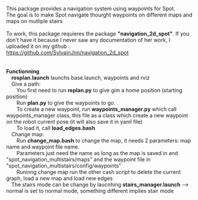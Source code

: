

This package provides a navigation system using waypoints for Spot.<br> 
The goal is to make Spot navigate thourght waypoints on different maps and maps on mutliple stairs<br> 
<br> 
To work, this package requieres the package **"navigation_2d_spot"**. If you don't have it because I never saw any documentation of her work, I uploaded it on my github : https://github.com/SylvainJnn/navigation_2d_spot<br> 
<br> 
<br> 
**Functionning**<br> 
&emsp;**rosplan.launch** launchs base.launch, waypoints and rviz<br> 
&emsp;Give a path:<br> 
&emsp;&emsp;You first need to run **replan.py** to give gim a home position (starting position)<br> 
&emsp;&emsp;Run **plan.py** to give the waypoints to go.<br> 
&emsp;&emsp;To create a new waypoint, run **waypoints_manager.py** which call waypoints_manager class, this file as a class which create a new waypoint on the robot current pose (it will also save it in yaml file)<br> 
&emsp;&emsp;To load it, call **load_edges.bash**<br> 
&emsp;Change map:<br> 
&emsp;&emsp;Run **change_map.bash** to change the map, it needs 2 parameters: map name and waypoint file name. <br> 
&emsp;&emsp;Parameters just need the name as long as the map is saved in and "spot_navigation_multistairs/maps" and the waypoint file in "spot_navigation_multistairs/config/waypoints"<br> 
&emsp;&emsp;Runinng change map run the other cash script to delete the current graph, load a new map and load new edges<br> 
&emsp;The stairs mode can be change by laucnhing **stairs_manager.launch** --> normal is set to normal mode, something different implies stair mode<br> 
        



